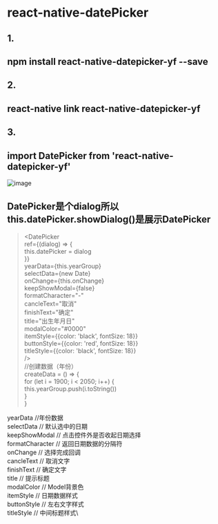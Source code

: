 # react-native-datePicker
##  1.
##  npm install  react-native-datepicker-yf --save
##  2.
##  react-native link react-native-datepicker-yf
##  3.
##  import DatePicker from 'react-native-datepicker-yf'

![image](https://github.com/AbelHuai/master/04052A13-367F-4497-93F1-A6775FC40CC9.jpg)

##  DatePicker是个dialog所以 this.datePicker.showDialog()是展示DatePicker
>  <DatePicker \
      ref={(dialog) => { \
         this.datePicker = dialog \
     }} \
     yearData={this.yearGroup} \
     selectData={new Date} \
     onChange={this.onChange} \
     keepShowModal={false} \
     formatCharacter="-" \
     cancleText="取消" \
     finishText="确定" \
     title="出生年月日" \
     modalColor="#0000" \
     itemStyle={{color: 'black', fontSize: 18}} \
     buttonStyle={{color: 'red', fontSize: 18}} \
     titleStyle={{color: 'black', fontSize: 18}} \
  /> \
 //创建数据（年份） \
  createData = () => { \
         for (let i = 1900; i < 2050; i++) { \
             this.yearGroup.push(i.toString()) \
         } \
     } 

yearData //年份数据 \
selectData // 默认选中的日期\
keepShowModal // 点击控件外是否收起日期选择\
formatCharacter // 返回日期数据的分隔符\
onChange // 选择完成回调\
cancleText // 取消文字\
finishText // 确定文字\
title // 提示标题\
modalColor // Model背景色\
itemStyle // 日期数据样式\
buttonStyle // 左右文字样式\
titleStyle // 中间标题样式\
